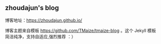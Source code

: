 ## zhoudajun's blog



博客地址：https://zhoudajun.github.io/

博客主题来自模板 https://github.com/TMaize/tmaize-blog 。这个 Jekyll 模板简洁纯净，支持自适应,强烈推荐 ：）
